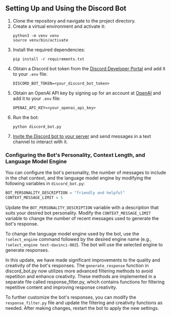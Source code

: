 ## Setting Up and Using the Discord Bot

1. Clone the repository and navigate to the project directory.
2. Create a virtual environment and activate it:
   ```
   python3 -m venv venv
   source venv/bin/activate
   ```
3. Install the required dependencies:
   ```
   pip install -r requirements.txt
   ```
4. Obtain a Discord bot token from the [Discord Developer Portal](https://discord.com/developers/applications) and add it to your `.env` file:
   ```
   DISCORD_BOT_TOKEN=<your_discord_bot_token>
   ```
5. Obtain an OpenAI API key by signing up for an account at [OpenAI](https://beta.openai.com/signup/) and add it to your `.env` file:
   ```
   OPENAI_API_KEY=<your_openai_api_key>
   ```
6. Run the bot:
   ```
   python discord_bot.py
   ```
7. [Invite the Discord bot to your server](https://discordpy.readthedocs.io/en/latest/discord.html) and send messages in a text channel to interact with it.

### Configuring the Bot's Personality, Context Length, and Language Model Engine

You can configure the bot's personality, the number of messages to include in the chat context, and the language model engine by modifying the following variables in `discord_bot.py`:

```python
BOT_PERSONALITY_DESCRIPTION = "friendly and helpful"
CONTEXT_MESSAGE_LIMIT = 5
```

Update the `BOT_PERSONALITY_DESCRIPTION` variable with a description that suits your desired bot personality. Modify the `CONTEXT_MESSAGE_LIMIT` variable to change the number of recent messages used to generate the bot's response.

To change the language model engine used by the bot, use the `!select_engine` command followed by the desired engine name (e.g., `!select_engine text-davinci-002`). The bot will use the selected engine to generate responses.

In this update, we have made significant improvements to the quality and creativity of the bot's responses. The `generate_response` function in discord_bot.py now utilizes more advanced filtering methods to avoid repetition and enhance creativity. These methods are implemented in a separate file called response_filter.py, which contains functions for filtering repetitive content and improving response creativity.

To further customize the bot's responses, you can modify the `response_filter.py` file and update the filtering and creativity functions as needed. After making changes, restart the bot to apply the new settings.